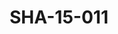 ---
pid: SHA-15-011
title: SHA-15-011
language: ar
collection: شرحبيل احمد
original_label: 
rights: شرحبيل احمد
location_of_original: شرحبيل احمد
photographer_or_studio: 
scanned_from: photograph 10.1 by 15.2
_date: '2007'
location: أثيوبيا، اديس ابابا
description: شرحبيل احمد وفنانين اخر
additional_notes: 
permission_display: 'yes'
on_server: 'no'
on_website: 'no'
permalink: /archive/ar/sha-15-011.html
layout: photo-page
---